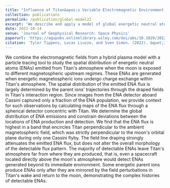 ```yaml
---
title: "Influence of Titan&apos;s Variable Electromagnetic Environment on the Global Distribution of Energetic Neutral Atoms"
collection: publications
permalink: /publication/global-model22
excerpt: 'We describe and apply a model of global energetic neutral atom emissions at Titan.'
date: 2022-10-14
venue: 'Journal of Geophysical Research: Space Physics'
paperurl: 'https://agupubs.onlinelibrary.wiley.com/doi/abs/10.1029/2022JA030722'
citation: 'Tyler Tippens, Lucas Liuzzo, and Sven Simon. (2022). &quot;Influence of Titan&apos;s Variable Electromagnetic Environment on the Global Distribution of Energetic Neutral Atoms.&quot; <i>Journal of Geophysical Research: Space Physics</i>. 127. "[doi:10.1029/2022JA030722](https://agupubs.onlinelibrary.wiley.com/doi/abs/10.1029/2022JA030722)"'
---
```


We combine the electromagnetic fields from a hybrid plasma model with a particle tracing tool to study the spatial distribution of energetic neutral atoms (ENAs) emitted from Titan's atmosphere when the moon is exposed to different magnetospheric upstream regimes. These ENAs are generated when energetic magnetospheric ions undergo charge exchange within Titan's atmosphere. The spatial distribution of the emitted ENA flux is largely determined by the parent ions' trajectories through the draped fields in Titan's interaction region. Since images from the ENA detector aboard Cassini captured only a fraction of the ENA population, we provide context for such observations by calculating maps of the ENA flux through a spherical detector concentric with Titan. We determine the global distribution of ENA emissions and constrain deviations between the locations of ENA production and detection. We find that the ENA flux is highest in a band that encircles Titan perpendicular to the ambient magnetospheric field, which was strictly perpendicular to the moon's orbital plane during only one Cassini flyby. The field line draping strongly attenuates the emitted ENA flux, but does not alter the overall morphology of the detectable flux pattern. The majority of detectable ENAs leave Titan's atmosphere far from where they are produced, that is, even a spacecraft located directly above the moon's atmosphere would detect ENAs generated beyond its immediate environment. Some energetic parent ions produce ENAs only after they are mirrored by the field perturbations in Titan's wake and return to the moon, demonstrating the complex histories of detectable ENAs.
